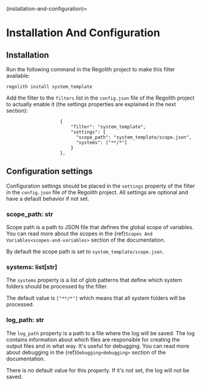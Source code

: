 (installation-and-configuration)=
# Installation And Configuration

## Installation
Run the following command in the Regolith project to make this filter
available:
```
regolith install system_template
```
Add the filter to the `filters` list in the `config.json` file of the Regolith
project to actually enable it (the settings properties are explained in the
next section):
```
                    {
                        "filter": "system_template",
                        "settings": {
                          "scope_path": "system_template/scope.json",
                          "systems": ["**/*"]
                        }
                    },
```

## Configuration settings
Configuration settings should be placed in the `settings` property of the filter in the `config.json` file of the Regolith project. All settings are optional and have a default behavior if not set.

### scope_path: str

Scope path is a path to JSON file that defines the global scope of variables. You can read more about the scopes in the {ref}`Scopes And Variables<scopes-and-variables>` section of the documentation.

By default the scope path is set to `system_template/scope.json`.

### systems: list[str]

The `systems` property is a list of glob patterns that define which system folders should be processed by the filter.

The default value is `["**/*"]` which means that all system folders will be processed.

### log_path: str

The `log_path` property is a path to a file where the log will be saved. The log contains information about which files are responsible for creating the output files and in what way. It's useful for debugging. You can read more about debugging in the {ref}`Debugging<debugging>` section of the documentation. 

There is no default value for this property. If it's not set, the log will not be saved.
